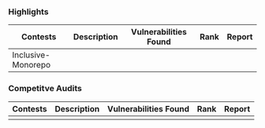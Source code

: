 ### Highlights

| Contests           | Description | Vulnerabilities Found | Rank | Report |
| ------------------ | ----------- | --------------------- | ---- | ------ |
| Inclusive-Monorepo |             |                       |      |        |

### Competitve Audits

| Contests | Description | Vulnerabilities Found | Rank | Report |
| -------- | ----------- | --------------------- | ---- | ------ |
|          |             |                       |      |        |

